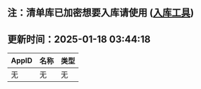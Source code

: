 ## 注：清单库已加密想要入库请使用 ([入库工具](https://github.com/BlankTMing/ManifestAutoUpdate/releases))

## 更新时间：2025-01-18 03:44:18
| AppID | 名称 | 类型  |
| :-------------------- | :----------------------------- | :----------- |
| 无 | 无 | 无 |
